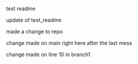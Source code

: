 test readme


update of test_readme

made a change to repo

change made on main right here after the last mess

change made on line 10 in branch1